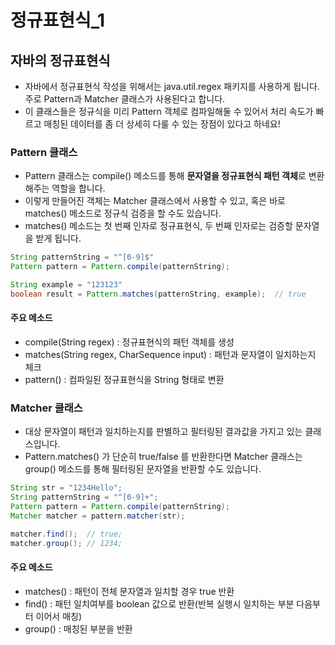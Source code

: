 # 정규표현식_1

## 자바의 정규표현식

- 자바에서 정규표현식 작성을 위해서는 java.util.regex 패키지를 사용하게 됩니다. 주로 Pattern과 Matcher 클래스가 사용된다고 합니다.
- 이 클래스들은 정규식을 미리 Pattern 객체로 컴파일해둘 수 있어서 처리 속도가 빠르고 매칭된 데이터를 좀 더 상세히 다룰 수 있는 장점이 있다고 하네요!

### Pattern 클래스

- Pattern 클래스는 compile() 메소드를 통해 **문자열을 정규표현식 패턴 객체**로 변환해주는 역할을 합니다. 
- 이렇게 만들어진 객체는 Matcher 클래스에서 사용할 수 있고, 혹은 바로 matches() 메소드로 정규식 검증을 할 수도 있습니다.
- matches() 메소드는 첫 번째 인자로 정규표현식, 두 번째 인자로는 검증할 문자열을 받게 됩니다.

```java
String patternString = "^[0-9]$"
Pattern pattern = Pattern.compile(patternString);

String example = "123123"
boolean result = Pattern.matches(patternString, example);  // true
```

#### 주요 메소드

- compile(String regex) : 정규표현식의 패턴 객체를 생성
- matches(String regex, CharSequence input) : 패턴과 문자열이 일치하는지 체크
- pattern() : 컴파일된 정규표현식을 String 형태로 변환

### Matcher 클래스

- 대상 문자열이 패턴과 일치하는지를 판별하고 필터링된 결과값을 가지고 있는 클래스입니다.
- Pattern.matches() 가 단순히 true/false 를 반환한다면 Matcher 클래스는 group() 메소드를 통해 필터링된 문자열을 반환할 수도 있습니다.

```java
String str = "1234Hello";
String patternString = "^[0-9]+";
Pattern pattern = Pattern.compile(patternString);
Matcher matcher = pattern.matcher(str);

matcher.find();  // true;
matcher.group(); // 1234;
```

#### 주요 메소드

- matches() : 패턴이 전체 문자열과 일치할 경우 true 반환
- find() : 패턴 일치여부를 boolean 값으로 반환(반복 실행시 일치하는 부분 다음부터 이어서 매칭)
- group() : 매칭된 부분을 반환